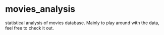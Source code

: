 # movies_analysis
statistical analysis of movies database. Mainly to play around with the data, feel free to check it out.
